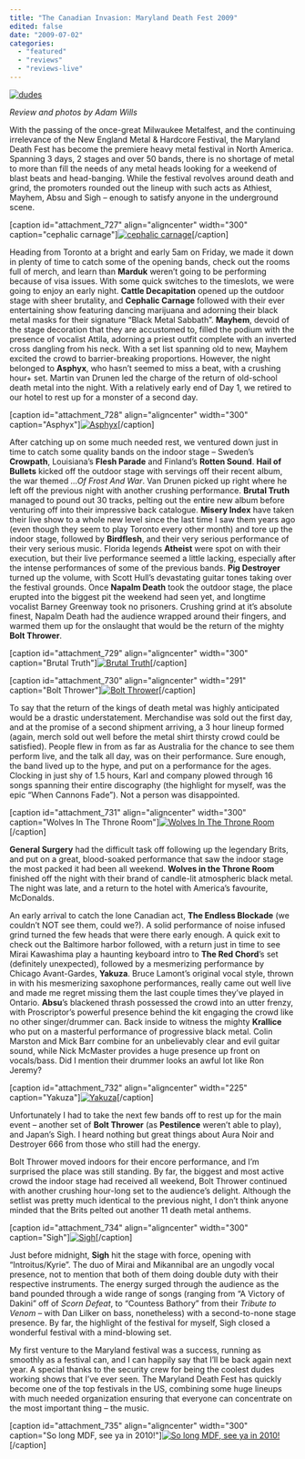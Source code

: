 ```yaml
---
title: "The Canadian Invasion: Maryland Death Fest 2009"
edited: false
date: "2009-07-02"
categories:
  - "featured"
  - "reviews"
  - "reviews-live"
---
```


[![dudes](http://www.hellbound.ca/wp-content/uploads/2009/07/dudes.jpg "dudes")](http://www.hellbound.ca/wp-content/uploads/2009/07/dudes.jpg)

_Review and photos by Adam Wills_

With the passing of the once-great Milwaukee Metalfest, and the continuing irrelevance of the New England Metal & Hardcore Festival, the Maryland Death Fest has become the premiere heavy metal festival in North America. Spanning 3 days, 2 stages and over 50 bands, there is no shortage of metal to more than fill the needs of any metal heads looking for a weekend of blast beats and head-banging. While the festival revolves around death and grind, the promoters rounded out the lineup with such acts as Athiest, Mayhem, Absu and Sigh – enough to satisfy anyone in the underground scene.

\[caption id="attachment\_727" align="aligncenter" width="300" caption="cephalic carnage"\][![cephalic carnage](http://www.hellbound.ca/wp-content/uploads/2009/07/cephalic-300x225.jpg "cephalic carnage")](http://www.hellbound.ca/wp-content/uploads/2009/07/cephalic.jpg)\[/caption\]

Heading from Toronto at a bright and early 5am on Friday, we made it down in plenty of time to catch some of the opening bands, check out the rooms full of merch, and learn than **Marduk** weren’t going to be performing because of visa issues. With some quick switches to the timeslots, we were going to enjoy an early night. **Cattle Decapitation** opened up the outdoor stage with sheer brutality, and **Cephalic Carnage** followed with their ever entertaining show featuring dancing marijuana and adorning their black metal masks for their signature “Black Metal Sabbath”. **Mayhem**, devoid of the stage decoration that they are accustomed to, filled the podium with the presence of vocalist Attila, adorning a priest outfit complete with an inverted cross dangling from his neck. With a set list spanning old to new, Mayhem excited the crowd to barrier-breaking proportions. However, the night belonged to **Asphyx**, who hasn’t seemed to miss a beat, with a crushing hour+ set. Martin van Drunen led the charge of the return of old-school death metal into the night. With a relatively early end of Day 1, we retired to our hotel to rest up for a monster of a second day.

\[caption id="attachment\_728" align="aligncenter" width="300" caption="Asphyx"\][![Asphyx](http://www.hellbound.ca/wp-content/uploads/2009/07/Asphyx-300x288.jpg "Asphyx")](http://www.hellbound.ca/wp-content/uploads/2009/07/Asphyx.jpg)\[/caption\]

After catching up on some much needed rest, we ventured down just in time to catch some quality bands on the indoor stage – Sweden’s **Crowpath**, Louisiana’s **Flesh Parade** and Finland’s **Rotten Sound**. **Hail of Bullets** kicked off the outdoor stage with servings off their recent album, the war themed _...Of Frost And War_. Van Drunen picked up right where he left off the previous night with another crushing performance. **Brutal Truth** managed to pound out 30 tracks, pelting out the entire new album before venturing off into their impressive back catalogue. **Misery Index** have taken their live show to a whole new level since the last time I saw them years ago (even though they seem to play Toronto every other month) and tore up the indoor stage, followed by **Birdflesh**, and their very serious performance of their very serious music. Florida legends **Atheist** were spot on with their execution, but their live performance seemed a little lacking, especially after the intense performances of some of the previous bands. **Pig Destroyer** turned up the volume, with Scott Hull’s devastating guitar tones taking over the festival grounds. Once **Napalm Death** took the outdoor stage, the place erupted into the biggest pit the weekend had seen yet, and longtime vocalist Barney Greenway took no prisoners. Crushing grind at it’s absolute finest, Napalm Death had the audience wrapped around their fingers, and warmed them up for the onslaught that would be the return of the mighty **Bolt Thrower**.

\[caption id="attachment\_729" align="aligncenter" width="300" caption="Brutal Truth"\][![Brutal Truth](http://www.hellbound.ca/wp-content/uploads/2009/07/bt-300x225.jpg "Brutal Truth")](http://www.hellbound.ca/wp-content/uploads/2009/07/bt.jpg)\[/caption\]

\[caption id="attachment\_730" align="aligncenter" width="291" caption="Bolt Thrower"\][![Bolt Thrower](http://www.hellbound.ca/wp-content/uploads/2009/07/boltt-291x300.jpg "Bolt Thrower")](http://www.hellbound.ca/wp-content/uploads/2009/07/boltt.jpg)\[/caption\]

To say that the return of the kings of death metal was highly anticipated would be a drastic understatement. Merchandise was sold out the first day, and at the promise of a second shipment arriving, a 3 hour lineup formed (again, merch sold out well before the metal shirt thirsty crowd could be satisfied). People flew in from as far as Australia for the chance to see them perform live, and the talk all day, was on their performance. Sure enough, the band lived up to the hype, and put on a performance for the ages. Clocking in just shy of 1.5 hours, Karl and company plowed through 16 songs spanning their entire discography (the highlight for myself, was the epic “When Cannons Fade”). Not a person was disappointed.

\[caption id="attachment\_731" align="aligncenter" width="300" caption="Wolves In The Throne Room"\][![Wolves In The Throne Room](http://www.hellbound.ca/wp-content/uploads/2009/07/3567983225_e05de962cf-300x225.jpg "Wolves In The Throne Room")](http://www.hellbound.ca/wp-content/uploads/2009/07/3567983225_e05de962cf.jpg)\[/caption\]

**General Surgery** had the difficult task off following up the legendary Brits, and put on a great, blood-soaked performance that saw the indoor stage the most packed it had been all weekend. **Wolves in the Throne Room** finished off the night with their brand of candle-lit atmospheric black metal. The night was late, and a return to the hotel with America’s favourite, McDonalds.

An early arrival to catch the lone Canadian act, **The Endless Blockade** (we couldn’t NOT see them, could we?). A solid performance of noise infused grind turned the few heads that were there early enough. A quick exit to check out the Baltimore harbor followed, with a return just in time to see Mirai Kawashima play a haunting keyboard intro to **The Red Chord**’s set (definitely unexpected), followed by a mesmerizing performance by Chicago Avant-Gardes, **Yakuza**. Bruce Lamont’s original vocal style, thrown in with his mesmerizing saxophone performances, really came out well live and made me regret missing them the last couple times they’ve played in Ontario. **Absu**’s blackened thrash possessed the crowd into an utter frenzy, with Proscriptor’s powerful presence behind the kit engaging the crowd like no other singer/drummer can. Back inside to witness the mighty **Krallice** who put on a masterful performance of progressive black metal. Colin Marston and Mick Barr combine for an unbelievably clear and evil guitar sound, while Nick McMaster provides a huge presence up front on vocals/bass. Did I mention their drummer looks an awful lot like Ron Jeremy?

\[caption id="attachment\_732" align="aligncenter" width="225" caption="Yakuza"\][![Yakuza](http://www.hellbound.ca/wp-content/uploads/2009/07/yakuza-225x300.jpg "yakuza")](http://www.hellbound.ca/wp-content/uploads/2009/07/yakuza.jpg)\[/caption\]

Unfortunately I had to take the next few bands off to rest up for the main event – another set of **Bolt Thrower** (as **Pestilence** weren’t able to play), and Japan’s Sigh. I heard nothing but great things about Aura Noir and Destroyer 666 from those who still had the energy.

Bolt Thrower moved indoors for their encore performance, and I’m surprised the place was still standing. By far, the biggest and most active crowd the indoor stage had received all weekend, Bolt Thrower continued with another crushing hour-long set to the audience’s delight. Although the setlist was pretty much identical to the previous night, I don’t think anyone minded that the Brits pelted out another 11 death metal anthems.

\[caption id="attachment\_734" align="aligncenter" width="300" caption="Sigh"\][![Sigh](http://www.hellbound.ca/wp-content/uploads/2009/07/sigh1-300x225.jpg "sigh1")](http://www.hellbound.ca/wp-content/uploads/2009/07/sigh1.jpg)\[/caption\]

Just before midnight, **Sigh** hit the stage with force, opening with “Introitus/Kyrie”. The duo of Mirai and Mikannibal are an ungodly vocal presence, not to mention that both of them doing double duty with their respective instruments. The energy surged through the audience as the band pounded through a wide range of songs (ranging from “A Victory of Dakini” off of _Scorn Defeat_, to “Countess Bathory” from their _Tribute to Venom_ – with Dan Lilker on bass, nonetheless) with a second-to-none stage presence. By far, the highlight of the festival for myself, Sigh closed a wonderful festival with a mind-blowing set.

My first venture to the Maryland festival was a success, running as smoothly as a festival can, and I can happily say that I’ll be back again next year. A special thanks to the security crew for being the coolest dudes working shows that I’ve ever seen. The Maryland Death Fest has quickly become one of the top festivals in the US, combining some huge lineups with much needed organization ensuring that everyone can concentrate on the most important thing – the music.

\[caption id="attachment\_735" align="aligncenter" width="300" caption="So long MDF, see ya in 2010!"\][![So long MDF, see ya in 2010!](http://www.hellbound.ca/wp-content/uploads/2009/07/wavingdude-300x225.jpg "wavingdude")](http://www.hellbound.ca/wp-content/uploads/2009/07/wavingdude.jpg)\[/caption\]
